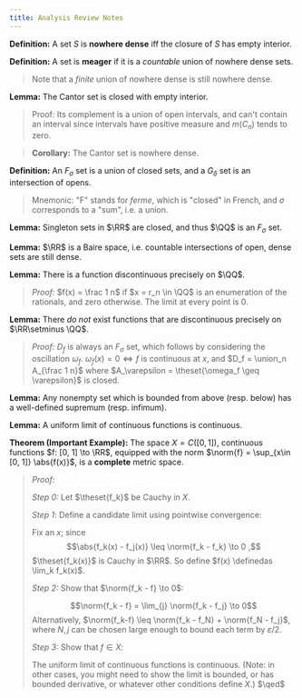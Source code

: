 ```yaml
---
title: Analysis Review Notes
---
```




**Definition:**
A set $S$ is **nowhere dense** iff the closure of $S$ has empty interior.

**Definition:**
A set is **meager** if it is a *countable* union of nowhere dense sets.

> Note that a *finite* union of nowhere dense is still nowhere dense.

**Lemma:**
The Cantor set is closed with empty interior.

> Proof: Its complement is a union of open intervals, and can't contain an interval since intervals have positive measure and $m(C_n)$ tends to zero.

> **Corollary:**
> The Cantor set is nowhere dense.

**Definition:**
An $F_\sigma$ set is a union of closed sets, and a $G_\delta$ set is an intersection of opens.

> Mnemonic: "F" stands for *ferme*, which is "closed" in French, and $\sigma$ corresponds to a "sum", i.e. a union.

**Lemma:**
Singleton sets in $\RR$ are closed, and thus $\QQ$ is an $F_\sigma$ set.

**Lemma:**
$\RR$ is a Baire space, i.e. countable intersections of open, dense sets are still dense.

**Lemma:**
There is a function discontinuous precisely on $\QQ$.

> *Proof:* $f(x) = \frac 1 n$ if $x = r_n \in \QQ$ is an enumeration of the rationals, and zero otherwise.
The limit at every point is 0.

**Lemma:**
There *do not* exist functions that are discontinuous precisely on $\RR\setminus \QQ$.

> *Proof:* $D_f$ is always an $F_\sigma$ set, which follows by considering the oscillation $\omega_f$. 
> $\omega_f(x) = 0 \iff f$ is continuous at $x$, and $D_f = \union_n A_{\frac 1 n}$ where $A_\varepsilon = \theset{\omega_f \geq \varepsilon}$ is closed.

**Lemma:**
Any nonempty set which is bounded from above (resp. below) has a well-defined supremum (resp. infimum).

**Lemma:**
A uniform limit of continuous functions is continuous.

**Theorem (Important Example):**
The space $X = C([0, 1])$, continuous functions $f: [0, 1] \to \RR$, equipped with the norm $\norm{f} = \sup_{x\in [0, 1]} \abs{f(x)}$, is a **complete** metric space.

> *Proof:*
>
> *Step 0:* Let $\theset{f_k}$ be Cauchy in $X$. 
> 
> *Step 1*: Define a candidate limit using pointwise convergence:
> 
> Fix an $x$; since 
$$\abs{f_k(x) - f_j(x)}  \leq \norm{f_k - f_k} \to 0
,$$ $\theset{f_k(x)}$ is Cauchy in $\RR$.
> So define $f(x) \definedas \lim_k f_k(x)$.
> 
> 
> *Step 2:* Show that $\norm{f_k - f} \to 0$:
> 
> $$\norm{f_k - f} = \lim_{j} \norm{f_k - f_j} \to 0$$
> Alternatively, $\norm{f_k-f} \leq \norm{f_k - f_N} + \norm{f_N - f_j}$, where $N, j$ can be chosen large enough to bound each term by $\varepsilon/2$.
> 
> *Step 3:* Show that $f\in X$:
> 
> The uniform limit of continuous functions is continuous. (Note: in other cases, you might need to show the limit is bounded, or has bounded derivative, or whatever other conditions define $X$.)
> $\qed$